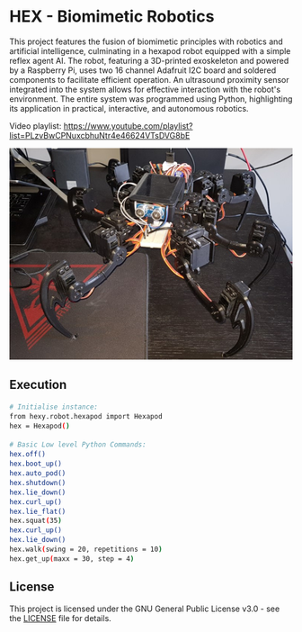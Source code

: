 # HEX - Biomimetic Robotics

This project features the fusion of biomimetic principles with robotics and artificial intelligence, culminating in a hexapod robot equipped with a simple reflex agent AI. The robot, featuring a 3D-printed exoskeleton and powered by a Raspberry Pi, uses two 16 channel Adafruit I2C board and soldered components to facilitate efficient operation. An ultrasound proximity sensor integrated into the system allows for effective interaction with the robot's environment. The entire system was programmed using Python, highlighting its application in practical, interactive, and autonomous robotics.

Video playlist:
https://www.youtube.com/playlist?list=PLzvBwCPNuxcbhuNtr4e46624VTsDVG8bE

![Alt text](hex\assets\hex-robot.jpg)

## Execution

```bash
# Initialise instance:
from hexy.robot.hexapod import Hexapod
hex = Hexapod()

# Basic Low level Python Commands:
hex.off()
hex.boot_up()
hex.auto_pod()
hex.shutdown()
hex.lie_down()
hex.curl_up()
hex.lie_flat()
hex.squat(35)
hex.curl_up()
hex.lie_down()
hex.walk(swing = 20, repetitions = 10)
hex.get_up(maxx = 30, step = 4)
```

## License
This project is licensed under the GNU General Public License v3.0 - see the [LICENSE](LICENSE) file for details.